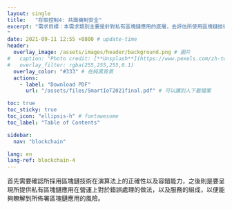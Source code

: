 ```yaml
---
layout: single
title:   "存取控制4: 共識機制安全"
excerpt: "需求目標：本需求類別主要是針對私有區塊鏈應用的底層，去評估所使用區塊鏈技術的能力，以及在佈署上面的風險。
" 
date: 2021-09-11 12:55 +0800 # update-time
header:
  overlay_image: /assets/images/header/background.png # 圖片
#   caption: "Photo credit: [**Unsplash**](https://www.pexels.com/zh-tw/search/earth/)" # 可以表示圖片來源
#   overlay_filter: rgba(255,255,255,0.1)
  overlay_color: "#333" # 在純黑背景
  actions:
    - label: "Download PDF"
      url: "/assets/files/SmartIoT2021final.pdf" # 可以讓別人下載檔案

toc: true
toc_sticky: true
toc_icon: "ellipsis-h" # fontawesome
toc_label: "Table of Contents"

sidebar:
  nav: "blockchain"

lang: en
lang-ref: blockchain-4
---
```


首先需要確認所採用區塊鏈技術在演算法上的正確性以及容錯能力，之後則是要呈現所提供私有區塊鏈應用在營運上對於錯誤處理的做法，以及服務的組成，以便能夠瞭解到所佈署區塊鏈應用的風險。